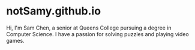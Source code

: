 # notSamy.github.io
Hi, I'm Sam Chen, a senior at Queens College pursuing a degree in Computer Science. I have a passion for solving puzzles and playing video games.
